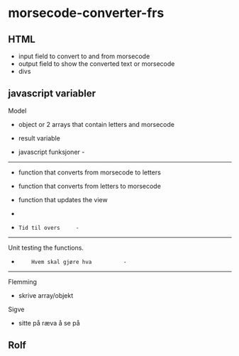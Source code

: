 # morsecode-converter-frs


HTML
-------------------------
- input field to convert to and from morsecode
- output field to show the converted text or morsecode
- divs


javascript variabler
-------------------------
Model
- object or 2 arrays that contain letters and morsecode
- result variable


- javascript funksjoner -
-------------------------
- function that converts from morsecode to letters
- function that converts from letters to morsecode
- function that updates the view
- 




-     Tid til overs     -
-------------------------
Unit testing the functions.





-         Hvem skal gjøre hva          -
----------------------------------------
Flemming 
- skrive array/objekt 

Sigve
- sitte på ræva å se på

Rolf
- 